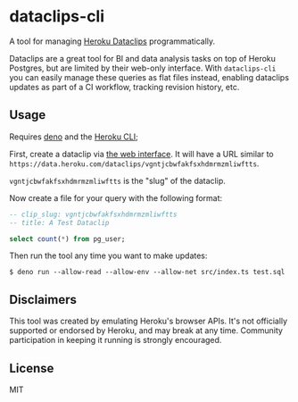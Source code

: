 # dataclips-cli

A tool for managing [Heroku Dataclips](https://devcenter.heroku.com/articles/dataclips) programmatically.

Dataclips are a great tool for BI and data analysis tasks on top of Heroku
Postgres, but are limited by their web-only interface. With `dataclips-cli` you
can easily manage these queries as flat files instead, enabling dataclips
updates as part of a CI workflow, tracking revision history, etc.

## Usage

Requires [deno](https://deno.land/) and the [Heroku CLI](https://devcenter.heroku.com/articles/heroku-cli);

First, create a dataclip via [the web
interface](https://data.heroku.com/dataclips). It will have a URL similar to
`https://data.heroku.com/dataclips/vgntjcbwfakfsxhdmrmzmliwftts`. 

`vgntjcbwfakfsxhdmrmzmliwftts` is the "slug" of the dataclip. 

Now create a file for your query with the following format:

```sql
-- clip_slug: vgntjcbwfakfsxhdmrmzmliwftts
-- title: A Test Dataclip

select count(*) from pg_user;
```

Then run the tool any time you want to make updates: 

```
$ deno run --allow-read --allow-env --allow-net src/index.ts test.sql
```

## Disclaimers

This tool was created by emulating Heroku's browser APIs. It's not officially
supported or endorsed by Heroku, and may break at any time. Community
participation in keeping it running is strongly encouraged.

## License

MIT
